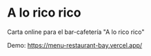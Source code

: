 # A lo rico rico

Carta online para el bar-cafetería "A lo rico rico"

Demo: https://menu-restaurant-bay.vercel.app/